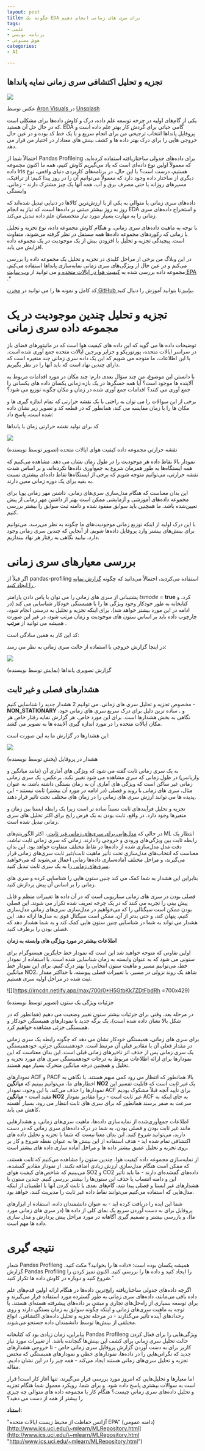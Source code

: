 ```yaml
---
layout: post
title: چگونه یک EDA برای سری های زمانی انجام دهیم
tags:
- علمی
- برنامه نویسی
- هوش مصنوعی
categories:
- AI

---
```

## تجزیه و تحلیل اکتشافی سری زمانی نمایه پانداها

![](https://irncdn.netlify.app/max/700/0*UXtE3lYd-CDw5RHu)

عکس توسط [Aron Visuals ](https://unsplash.com/@aronvisuals?utm_source=medium&utm_medium=referral)در [Unsplash](https://unsplash.com/?utm_source=medium&utm_medium=referral)

یکی از گام‌های اولیه در چرخه توسعه علم داده، درک و کاوش داده‌ها برای مشکلی است که در حال حل آن هستید. EDA گامی حیاتی برای گردش کار بهتر علم داده است و پروفایل پانداها انتخاب ترجیحی من برای انجام سریع و با یک خط کد بوده و در عین حال خروجی هایی را برای درک بهتر داده ها و کشف بینش های معنادار در اختیار من قرار می دهد.

احتمالاً شما از Pandas Profileing برای داده‌های جدولی ساختاریافته استفاده کرده‌اید، که معمولاً اولین نوع داده‌ای است که یاد می‌گیریم کاوش کنیم، همه ما اکنون مجموعه داده Iris هستیم، درست است؟ با این حال، در برنامه‌های کاربردی دنیای واقعی، نوع دیگری از ساختار داده وجود دارد که معمولاً می‌توانیم آن را در روز پیدا کنیم: از ترافیک، مسیرهای روزانه یا حتی مصرف برق و آب، همه آنها یک چیز مشترک دارند - زمانی. وابستگی

داده‌های سری زمانی یا متوالی به یکی از با ارزش‌ترین کالاها در دنیایی تبدیل شده‌اند که روز به روز بیشتر مبتنی بر داده‌ها است، که نیاز به انجام EDA و استخراج داده‌های سری زمانی را به مهارت بسیار مورد نیاز متخصصان علم داده تبدیل می‌کند.

با توجه به ماهیت داده‌های سری زمانی، و هنگام کاوش مجموعه داده، نوع تجزیه و تحلیل با زمانی که رکوردهای مجموعه داده‌ها همه مستقل در نظر گرفته می‌شوند، متفاوت است. پیچیدگی تجزیه و تحلیل با افزودن بیش از یک موجودیت در یک مجموعه داده افزایش می یابد.

در این وبلاگ من برخی از مراحل کلیدی در تجزیه و تحلیل یک مجموعه داده را بررسی می‌کنم و در عین حال از ویژگی‌های سری زمانی نمایه‌سازی پانداها استفاده می‌کنم. مجموعه داده بررسی شده به [کیفیت هوا در ایالات متحده ](https://www.epa.gov/outdoor-air-quality-data)و می توانید از [وب سایت EPA ](https://www.epa.gov/outdoor-air-quality-data/download-daily-data).*

کد کامل و نمونه ها را می توانید در [مخزن GitHub بیابید ](https://github.com/ydataai/pandas-profiling/tree/master/examples/usaairquality)تا بتوانید آموزش را دنبال کنید.

# تجزیه و تحلیل چندین موجودیت در یک مجموعه داده سری زمانی

توضیحات داده ها می گوید که این داده های کیفیت هوا است که در مانیتورهای فضای باز در سراسر ایالات متحده، پورتوریکو و جزایر ویرجین ایالات متحده جمع آوری شده است. با این اطلاعات، ما متوجه می شویم که این یک داده سری زمانی چند متغیره است که دارای چندین نهاد است که باید آنها را در نظر بگیریم.

با دانستن این موضوع، من چند سؤال بعدی دارم: چند مکان در مورد اقدامات مربوط به آلاینده ها موجود است؟ آیا همه حسگرها در یک بازه زمانی یکسان داده های یکسانی را جمع آوری می کنند؟ اقدامات جمع آوری شده در زمان و مکان چگونه توزیع می شود؟

برخی از این سوالات را می توان به راحتی با یک نقشه حرارتی که تمام اندازه گیری ها و مکان ها را با زمان مقایسه می کند، همانطور که در قطعه کد و تصویر زیر نشان داده شده است، پاسخ داد:

کد برای تولید نقشه حرارتی زمان با پانداها

![](https://irncdn.netlify.app/max/700/0*hIUQjQabxDFktWVa)

نقشه حرارتی مجموعه داده کیفیت هوای ایالات متحده (تصویر توسط نویسنده)

نمودار بالا نقاط داده هر موجودیت را در طول زمان نشان می دهد. مشاهده می‌کنیم که همه ایستگاه‌ها به طور همزمان شروع به جمع‌آوری داده‌ها نکرده‌اند، و بر اساس شدت نقشه حرارتی، می‌توانیم متوجه شویم که برخی از ایستگاه‌ها نقاط داده‌ای بیشتری نسبت به بقیه برای یک دوره زمانی معین دارند.

این بدان معناست که هنگام مدل‌سازی سری‌های زمانی، داشتن مهر زمانی پویا برای مجموعه داده‌های آموزشی و آزمایشی ممکن است بهتر از داشتن مهر زمانی از پیش تعیین‌شده باشد. ما همچنین باید سوابق مفقود شده و دامنه ثبت سوابق را بیشتر بررسی کنیم.

با این درک اولیه از اینکه توزیع زمانی موجودیت‌های ما چگونه به نظر می‌رسد، می‌توانیم برای بینش‌های بیشتر وارد پروفایل داده‌ها شویم. از آنجایی که چندین سری زمانی وجود دارد، بیایید نگاهی به رفتار هر نهاد بیندازیم.

# بررسی معیارهای سری زمانی

اگر قبلاً از pandas-profiling استفاده می‌کردید، احتمالاً می‌دانید که چگونه [گزارش نمایه را ایجاد کنید ](https://pub.towardsai.net/advanced-eda-made-simple-using-pandas-profiling-35f83027061a).

پشتیبانی از سری های زمانی را می توان با پاس دادن پارامتر _tsmode_ = **true** کرد، و کتابخانه به طور خودکار وجود ویژگی ها را با همبستگی خودکار شناسایی می کند (در ادامه در این مورد بیشتر خواهد شد). برای اینکه تجزیه و تحلیل به درستی انجام شود، چارچوب داده باید بر اساس ستون های موجودیت و زمان مرتب شود، در غیر این صورت همیشه می توانید از **مرتب** .

کد این کار به همین سادگی است:

در اینجا گزارش خروجی با استفاده از حالت سری زمانی به نظر می رسد:

![](https://irncdn.netlify.app/max/600/0*-VHA-ZVHyCkL0yeB)

گزارش تصویری پانداها (نمایش توسط نویسنده)

## هشدارهای فصلی و غیر ثابت

مخصوص تجزیه و تحلیل سری های زمانی، می توانیم 2 هشدار جدید را شناسایی کنیم - **NON_STATIONARY** و **.** ساده ترین دلیل برای درک سریع سری های زمانی خود، نگاهی به بخش هشدارها است. برای این مورد خاص، هر گزارش نمایه رفتار خاص هر مکان ایالات متحده را در مورد اندازه گیری آلاینده ها به تصویر می کشد.

این هشدارها در گزارش ما به این صورت است:

![](https://irncdn.netlify.app/max/600/0*7hojTc4M_-ASITkG)

هشدار در پروفایل (پخش توسط نویسنده)

به یک سری زمانی ثابت گفته می شود که ویژگی های آماری آن (مانند میانگین و واریانس) در طول زمانی که سری مشاهده می شود تغییر نکند. برعکس، یک سری زمانی زمانی غیر ساکن است که ویژگی های آماری آن به زمان بستگی داشته باشد. به عنوان مثال، سری های زمانی با روند و فصلی (در ادامه در مورد آن بیشتر) ثابت نیستند - این پدیده ها می توانند ارزش سری های زمانی را در زمان های مختلف تحت تاثیر قرار دهند.

تجزیه و تحلیل فرآیندهای ثابت نسبتاً ساده تر است زیرا یک رابطه ایستا بین زمان و متغیرها وجود دارد. در واقع، ثابت بودن به یک فرض رایج برای اکثر تحلیل های سری زمانی تبدیل شده است.

در حالی که [مدل‌هایی برای سری‌های زمانی غیر ثابت ](https://people.stat.sc.edu/hitchcock/stat520ch5slides.pdf)، اکثر الگوریتم‌های ML انتظار یک رابطه ثابت بین ویژگی‌های ورودی و خروجی را دارند. زمانی که سری زمانی ثابت نباشد، دقت مدل مدل‌سازی شده از داده‌ها در نقاط مختلف متفاوت خواهد بود. این بدان معناست که انتخاب‌های مدل‌سازی تحت تأثیر ماهیت ثابت/غیر ثابت سری‌های زمانی قرار می‌گیرند، و مراحل مختلف آماده‌سازی داده‌ها زمانی اعمال می‌شوند که می‌خواهید [سری‌های زمانی ](https://analyticsindiamag.com/how-to-make-a-time-series-stationary/)را به یک سری ثابت تبدیل کنید.

بنابراین این هشدار به شما کمک می کند چنین ستون هایی را شناسایی کرده و سری های زمانی را بر اساس آن پیش پردازش کنید.

فصلی بودن در سری های زمانی سناریویی است که در آن داده ها تغییرات منظم و قابل پیش بینی را تجربه می کنند که در یک چرخه تعریف شده تکرار می شوند. این فصلی بودن ممکن است سیگنالی را که می‌خواهیم در مدل‌سازی سری‌های زمانی مدل‌سازی کنیم، پنهان کند، و حتی بدتر از آن، ممکن است سیگنال قوی به مدل‌ها ارائه دهد. این هشدار می تواند به شما در شناسایی چنین ستون هایی کمک کند و به شما هشدار دهد که فصلی بودن را برطرف کنید.

**اطلاعات بیشتر در مورد ویژگی های وابسته به زمان**

اولین تفاوتی که متوجه خواهید شد این است که نمودار خط جایگزین هیستوگرام برای ستونی می شود که به عنوان وابسته به زمان شناسایی شده است. با استفاده از نمودار خط، می‌توانیم مسیر و ماهیت ستون انتخابی را بهتر درک کنیم. برای این نمودار خط میانگین NO2، شاهد یک روند نزولی در مسیر، با تغییرات فصلی پیوسته، با حداکثر مقدار ثبت شده در مراحل اولیه سری هستیم.

![](https://irncdn.netlify.app/max/700/0*H5GtbKk7ZDtFbdRh =700x429)

جزئیات ویژگی یک ستون (تصویر توسط نویسنده)

در مرحله بعد، وقتی برای جزئیات بیشتر ستون تغییر وضعیت می دهیم (همانطور که در شکل بالا نشان داده شده است)، یک برگه جدید با نمودارهای همبستگی خودکار و همبستگی جزئی مشاهده خواهیم کرد.

برای سری های زمانی، همبستگی خودکار نشان می دهد که چگونه رابطه یک سری زمانی در مقدار فعلی آن با مقادیر قبلی آن مرتبط است. خودهمبستگی جزئی، خودهمبستگی یک سری زمانی پس از حذف اثر تاخیرهای زمانی قبلی است. این بدان معناست که این نمودارها برای ارائه اطلاعات مربوط به درجات خودهمبستگی سری های مورد تجزیه و تحلیل و همچنین درجه میانگین متحرک بسیار مهم هستند.

نمودارهای ACF و PACF بالا همانطور که انتظار می رود کمی مبهم هستند. با نگاهی به اخطارهای ما، می‌توانیم ببینیم که **میانگین NO2** یک _غیر ثابت_ است که قابلیت تفسیر این نمودارها را حذف می‌کند. با این وجود، نمودار ACF برای تأیید آنچه قبلاً مشکوک بودیم مفید است - **میانگین NO2** غیر ثابت است - زیرا مقادیر نمودار ACF به جای اینکه به سرعت به صفر برسند همانطور که برای سری های ثابت انتظار می رود، بسیار آهسته کاهش می یابد.

اطلاعات جمع‌آوری‌شده از نمایه‌سازی داده‌ها، ماهیت سری‌های زمانی، و هشدارهایی مانند غیر ثابت بودن و فصلی بودن، به شما در درک داده‌های سری زمانی که در دست دارید، می‌توانید شروع کنید. این بدان معنا نیست که شما با تجزیه و تحلیل داده های اکتشافی تمام شده اید - هدف استفاده از این بینش ها به عنوان نقطه شروع و کار بر روی تجزیه و تحلیل عمیق بیشتر داده ها و مراحل آماده سازی داده های بیشتر است.

از نمایه‌سازی مجموعه داده کیفیت هوا، چندین ستون را مشاهده می‌کنیم که ثابت هستند، که ممکن است هنگام مدل‌سازی ارزش زیادی اضافه نکنند. از نمودار مقادیر گمشده، می‌بینیم که شاخص‌های کیفیت هوای SO2 و CO2 داده‌های گمشده‌ای دارند - ما باید تأثیر این و دامنه انتساب یا حذف این ستون‌ها را بیشتر بررسی کنیم. چندین ستون با هشدارهای غیر ایستا و فصلی پیدا شد، گام‌های بعدی یا ثابت کردن آنها یا اطمینان از اینکه مدل‌هایی که استفاده می‌کنیم می‌توانند نقاط داده غیر ثابت را مدیریت کنند، خواهد بود.

شما این ایده را دریافت کرده اید - به عنوان دانشمندان داده، استفاده از ابزارهای پروفایل برای به دست آوردن سریع یک نمای کلی از داده ها (در سری های زمانی مورد ما)، و بازرسی بیشتر و تصمیم گیری آگاهانه در مورد مراحل پیش پردازش و مدل سازی داده ها مهم است.

# نتیجه گیری

شعار Pandas Profileng همیشه یکسان بوده است: «داده ها را بخوانید؟ مکث کنید. گزارش Pandas Profiling را ایجاد کنید و داده ها را بررسی کنید. اکنون تمیز کردن را شروع کنید و دوباره در کاوش داده ها تکرار کنید."

اگرچه داده‌های جدولی ساختاریافته رایج‌ترین داده‌ها در هنگام ارائه اولین قدم‌های علم داده باقی می‌مانند، داده‌های سری زمانی به طور گسترده مورد استفاده قرار می‌گیرند و برای توسعه بسیاری از راه‌حل‌های تجاری و مبتنی بر داده‌های پیشرفته هسته‌ای هستند. با توجه به ماهیت سری‌های زمانی و اینکه چگونه سوابق به زمان بستگی دارند و روی رخدادهای آینده تأثیر می‌گذارند - در مرحله تجزیه و تحلیل داده‌های اکتشافی، انواع مختلفی از بینش‌ها توسط دانشمندان داده جستجو می‌شوند.

بنابراین، زمان زیادی بود که کتابخانه Pandas Profileng ویژگی‌هایی را برای فعال کردن حالت تحلیل سری زمانی برای کشف این بینش‌ها گنجانده باشد. از تغییرات مورد نیاز کاربر برای به دست آوردن گزارش پروفایل سری زمانی خاص - تا خروجی هشدارهای جدید که نگرانی‌هایی را در داده‌ها، نمودارهای خطی و نمودارهای همبستگی که مختص تجزیه و تحلیل سری‌های زمانی هستند ایجاد می‌کند - همه چیز را در این نشان دادیم. مقاله.

اما معیارها و تحلیل‌هایی که امروز مورد بررسی قرار می‌گیرند، تنها آغاز کار است! قرار است به سوالات بیشتری پاسخ داده شود. و برای شما، رویکرد معمول شما هنگام تجزیه و تحلیل داده‌های سری زمانی چیست؟ هنگام کار با مجموعه داده های متوالی چه چیزی را بیشتر از همه از دست می دهید؟

**استناد:**

"آژانس حفاظت از محیط زیست ایالات متحده EPA" (دامنه عمومی) [http://www.ics.uci.edu/\~mlearn/MLRepository.html](http://www.ics.uci.edu/\~mlearn/MLRepository.html "http://www.ics.uci.edu/~mlearn/MLRepository.html")